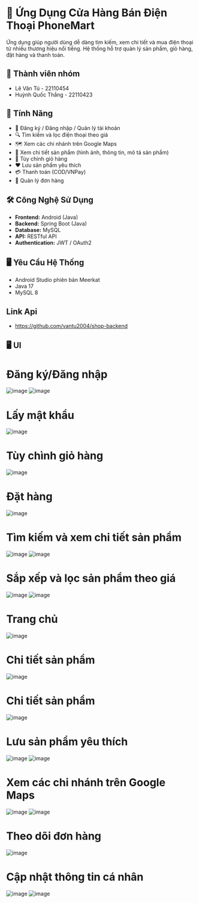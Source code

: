 # 📱 Ứng Dụng Cửa Hàng Bán Điện Thoại PhoneMart

Ứng dụng giúp người dùng dễ dàng tìm kiếm, xem chi tiết và mua điện thoại từ nhiều thương hiệu nổi tiếng. Hệ thống hỗ trợ quản lý sản phẩm, giỏ hàng, đặt hàng và thanh toán.

## 👥 Thành viên nhóm

- Lê Văn Tú - 22110454
- Huỳnh Quốc Thắng - 22110423
  
## 🚀 Tính Năng

- 👤 Đăng ký / Đăng nhập / Quản lý tài khoản
- 🔍 Tìm kiếm và lọc điện thoại theo giá
- 🗺️ Xem các chi nhánh trên Google Maps
- 📄 Xem chi tiết sản phẩm (hình ảnh, thông tin, mô tả sản phẩm)
- 🛒 Tùy chỉnh giỏ hàng
- ❤️ Lưu sản phẩm yêu thích
- 💳 Thanh toán (COD/VNPay)
- 🧾 Quản lý đơn hàng

## 🛠️ Công Nghệ Sử Dụng

- **Frontend:** Android (Java)
- **Backend:** Spring Boot (Java)
- **Database:** MySQL 
- **API:** RESTful API
- **Authentication:** JWT / OAuth2

## 🖥️ Yêu Cầu Hệ Thống

- Android Studio phiên bản Meerkat
- Java 17
- MySQL 8

## Link Api
- https://github.com/vantu2004/shop-backend

## 🖥️ UI

# Đăng ký/Đăng nhập
![image](https://github.com/user-attachments/assets/e15e626f-8546-49f3-b909-7f523c49d3f2)
![image](https://github.com/user-attachments/assets/64f0f25f-3115-4233-9a57-ee1d0ec3977e)

# Lấy mật khẩu
![image](https://github.com/user-attachments/assets/401d94be-734a-4e64-a0d9-1fa9aff48dd2)

# Tùy chình giỏ hàng
![image](https://github.com/user-attachments/assets/633dc65f-ce39-4750-a577-5ab6877202d8)

# Đặt hàng
![image](https://github.com/user-attachments/assets/c239d5e1-9bea-47f9-8af1-935c2e92663f)

# Tìm kiếm và xem chi tiết sản phẩm
![image](https://github.com/user-attachments/assets/6d0130cd-3c12-4b4a-82d6-c31d9ec1a9ee)
![image](https://github.com/user-attachments/assets/f0439313-4d40-4301-9f2d-8c01119d3aa6)

# Sắp xếp và lọc sản phẩm theo giá
![image](https://github.com/user-attachments/assets/3f252f62-f383-4649-a6ca-d043d7a6364c)
![image](https://github.com/user-attachments/assets/e7760da2-78c5-4e97-b114-b55986d3735c)

# Trang chủ
![image](https://github.com/user-attachments/assets/c80d1169-2f16-4bbf-bcc6-ddb403dacb2f)

# Chi tiết sản phẩm
![image](https://github.com/user-attachments/assets/3c443e65-0fcf-4324-870d-19a82ed29df7)

# Chi tiết sản phẩm
![image](https://github.com/user-attachments/assets/0c8066eb-ee7f-42ed-9006-cb893e58a8fa)

# Lưu sản phẩm yêu thích
![image](https://github.com/user-attachments/assets/19e61abe-f69d-428e-b68b-30b3e32e4b3c)
![image](https://github.com/user-attachments/assets/5ad4075f-62b4-4ad8-9556-a81c5dc3a332)

# Xem các chi nhánh trên Google Maps
![image](https://github.com/user-attachments/assets/a9523645-0336-4347-9a91-e6c485805632)
![image](https://github.com/user-attachments/assets/94242c7b-19e3-49c3-b89c-593c640e34a8)

# Theo dõi đơn hàng
![image](https://github.com/user-attachments/assets/5d803d97-5c77-4d40-afe3-65695afcbf97)

# Cập nhật thông tin cá nhân
![image](https://github.com/user-attachments/assets/3ab8e215-7235-4ffb-8fcb-7ab7fc664ec8)
![image](https://github.com/user-attachments/assets/d3f32e3a-ae32-4a74-8fb3-fb92546f62d2)









